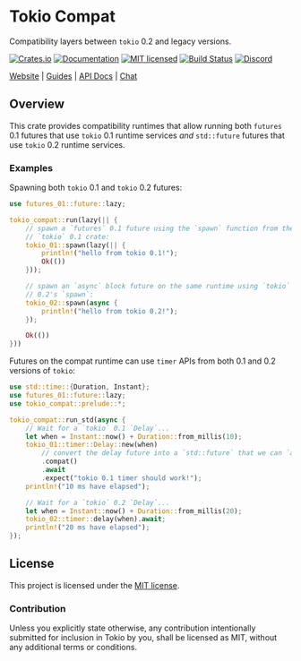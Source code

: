 # Tokio Compat

Compatibility layers between `tokio` 0.2 and legacy versions.

[![Crates.io][crates-badge]][crates-url]
[![Documentation][docs-badge]][docs-url]
[![MIT licensed][mit-badge]][mit-url]
[![Build Status][actions-badge]][actions-url]
[![Discord][discord-badge]][discord-url]

[Website](https://tokio.rs) |
[Guides](https://tokio.rs/docs/) |
[API Docs][docs-url] |
[Chat][discord-url]

[crates-badge]: https://img.shields.io/crates/v/tokio-compat.svg
[crates-url]: https://crates.io/crates/tokio-compat
[docs-url]: https://docs.rs/tokio-compat/0.1.4/tokio-compat
[docs-badge]: https://docs.rs/tokio-compat/badge.svg
[mit-badge]: https://img.shields.io/badge/license-MIT-blue.svg
[mit-url]: LICENSE
[actions-badge]: https://github.com/tokio-rs/tokio-compat/workflows/CI/badge.svg
[actions-url]: https://github.com/tokio-rs/tokio-compat/actions?query=workflow%3ACI
[discord-badge]: https://img.shields.io/discord/500028886025895936?logo=discord&label=discord&logoColor=white
[discord-url]: https://discord.gg/6yGkFeN

## Overview

This crate provides compatibility runtimes that allow running both `futures` 0.1
futures that use `tokio` 0.1 runtime services _and_ `std::future` futures that
use `tokio` 0.2 runtime services.

### Examples

Spawning both `tokio` 0.1 and `tokio` 0.2 futures:

```rust
use futures_01::future::lazy;

tokio_compat::run(lazy(|| {
    // spawn a `futures` 0.1 future using the `spawn` function from the
    // `tokio` 0.1 crate:
    tokio_01::spawn(lazy(|| {
        println!("hello from tokio 0.1!");
        Ok(())
    }));

    // spawn an `async` block future on the same runtime using `tokio`
    // 0.2's `spawn`:
    tokio_02::spawn(async {
        println!("hello from tokio 0.2!");
    });

    Ok(())
}))
```

Futures on the compat runtime can use `timer` APIs from both 0.1 and 0.2
versions of `tokio`:

```rust
use std::time::{Duration, Instant};
use futures_01::future::lazy;
use tokio_compat::prelude::*;

tokio_compat::run_std(async {
    // Wait for a `tokio` 0.1 `Delay`...
    let when = Instant::now() + Duration::from_millis(10);
    tokio_01::timer::Delay::new(when)
        // convert the delay future into a `std::future` that we can `await`.
        .compat()
        .await
        .expect("tokio 0.1 timer should work!");
    println!("10 ms have elapsed");

    // Wait for a `tokio` 0.2 `Delay`...
    let when = Instant::now() + Duration::from_millis(20);
    tokio_02::timer::delay(when).await;
    println!("20 ms have elapsed");
});
```

## License

This project is licensed under the [MIT license](LICENSE).

### Contribution

Unless you explicitly state otherwise, any contribution intentionally submitted
for inclusion in Tokio by you, shall be licensed as MIT, without any additional
terms or conditions.
